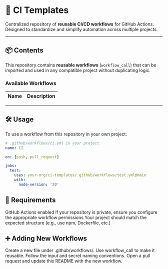 # 🚀 CI Templates

Centralized repository of **reusable CI/CD workflows** for GitHub Actions.  
Designed to standardize and simplify automation across multiple projects.

---

## 📦 Contents

This repository contains **reusable workflows** (`workflow_call`) that can be imported and used in any compatible project without duplicating logic.

### Available Workflows

| Name                    | Description                                            |
|-------------------------|--------------------------------------------------------|

---

## 🛠️ Usage

To use a workflow from this repository in your own project:

```yaml
# .github/workflows/ci.yml in your project
name: CI

on: [push, pull_request]

jobs:
  test:
    uses: your-org/ci-templates/.github/workflows/test.yml@main
    with:
      node-version: '20'
```

## 🧱 Requirements
GitHub Actions enabled
If your repository is private, ensure you configure the appropriate workflow permissions
Your project should match the expected structure (e.g., use npm, Dockerfile, etc.)

## ➕ Adding New Workflows
Create a new file under .github/workflows/.
Use workflow_call to make it reusable.
Follow the input and secret naming conventions.
Open a pull request and update this README with the new workflow.
